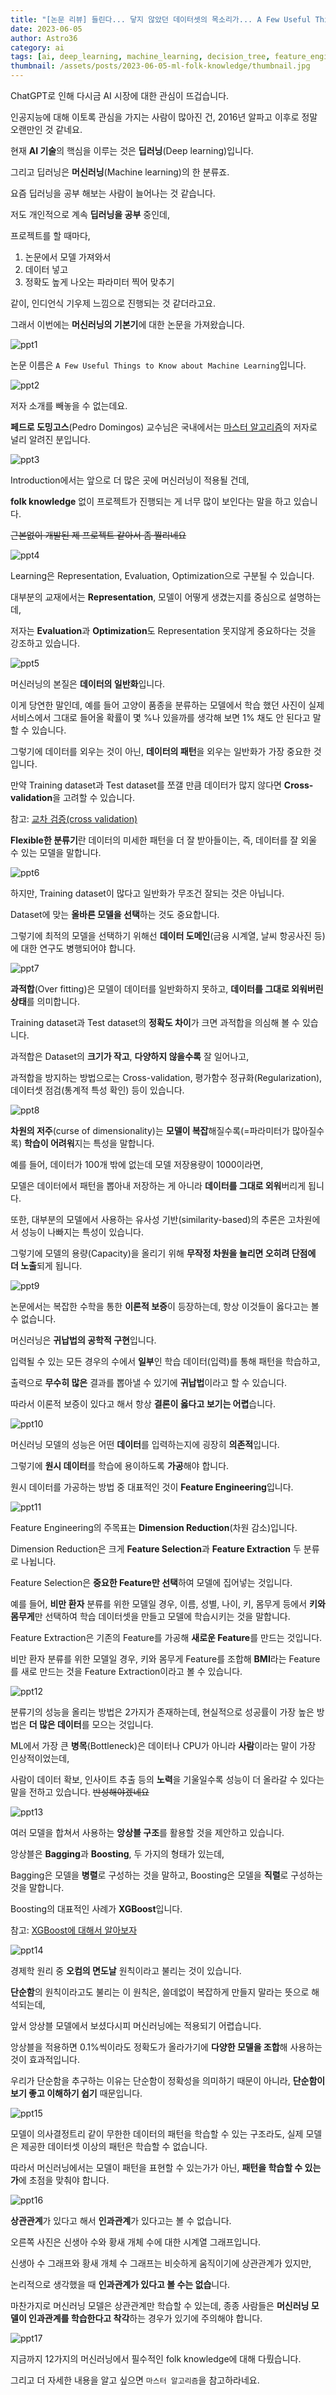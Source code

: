 ```yaml
---
title: "[논문 리뷰] 들린다... 닿지 않았던 데이터셋의 목소리가... A Few Useful Things to Know about Machine Learning"
date: 2023-06-05
author: Astro36
category: ai
tags: [ai, deep_learning, machine_learning, decision_tree, feature_engineering]
thumbnail: /assets/posts/2023-06-05-ml-folk-knowledge/thumbnail.jpg
---
```


ChatGPT로 인해 다시금 AI 시장에 대한 관심이 뜨겁습니다.

인공지능에 대해 이토록 관심을 가지는 사람이 많아진 건, 2016년 알파고 이후로 정말 오랜만인 것 같네요.

현재 **AI 기술**의 핵심을 이루는 것은 **딥러닝**(Deep learning)입니다.

그리고 딥러닝은 **머신러닝**(Machine learning)의 한 분류죠.

요즘 딥러닝을 공부 해보는 사람이 늘어나는 것 같습니다.

저도 개인적으로 계속 **딥러닝을 공부** 중인데,

프로젝트를 할 때마다,

1. 논문에서 모델 가져와서
2. 데이터 넣고
3. 정확도 높게 나오는 파라미터 찍어 맞추기

같이, 인디언식 기우제 느낌으로 진행되는 것 같더라고요.

그래서 이번에는 **머신러닝의 기본기**에 대한 논문을 가져왔습니다.

![ppt1](/assets/posts/2023-06-05-ml-folk-knowledge/ppt1.jpg)

논문 이름은 `A Few Useful Things to Know about Machine Learning`입니다.

![ppt2](/assets/posts/2023-06-05-ml-folk-knowledge/ppt2.jpg)

저자 소개를 빼놓을 수 없는데요.

**페드로 도밍고스**(Pedro Domingos) 교수님은 국내에서는 [마스터 알고리즘](https://product.kyobobook.co.kr/detail/S000001868277)의 저자로 널리 알려진 분입니다.

![ppt3](/assets/posts/2023-06-05-ml-folk-knowledge/ppt3.jpg)

Introduction에서는 앞으로 더 많은 곳에 머신러닝이 적용될 건데,

**folk knowledge** 없이 프로젝트가 진행되는 게 너무 많이 보인다는 말을 하고 있습니다.

~~근본없이 개발된 제 프로젝트 같아서 좀 찔리네요~~

![ppt4](/assets/posts/2023-06-05-ml-folk-knowledge/ppt4.jpg)

Learning은 Representation, Evaluation, Optimization으로 구분될 수 있습니다.

대부분의 교재에서는 **Representation**, 모델이 어떻게 생겼는지를 중심으로 설명하는데,

저자는 **Evaluation**과 **Optimization**도 Representation 못지않게 중요하다는 것을 강조하고 있습니다.

![ppt5](/assets/posts/2023-06-05-ml-folk-knowledge/ppt5.jpg)

머신러닝의 본질은 **데이터의 일반화**입니다.

이게 당연한 말인데, 예를 들어 고양이 품종을 분류하는 모델에서 학습 했던 사진이 실제 서비스에서 그대로 들어올 확률이 몇 %나 있을까를 생각해 보면 1% 채도 안 된다고 말할 수 있습니다.

그렇기에 데이터를 외우는 것이 아닌, **데이터의 패턴**을 외우는 일반화가 가장 중요한 것입니다.

만약 Training dataset과 Test dataset를 쪼갤 만큼 데이터가 많지 않다면 **Cross-validation**을 고려할 수 있습니다.

참고: [교차 검증(cross validation)](https://blog.naver.com/ckdgus1433/221599517834)

**Flexible한 분류기**란 데이터의 미세한 패턴을 더 잘 받아들이는, 즉, 데이터를 잘 외울 수 있는 모델을 말합니다.

![ppt6](/assets/posts/2023-06-05-ml-folk-knowledge/ppt6.jpg)

하지만, Training dataset이 많다고 일반화가 무조건 잘되는 것은 아닙니다.

Dataset에 맞는 **올바른 모델을 선택**하는 것도 중요합니다.

그렇기에 최적의 모델을 선택하기 위해선 **데이터 도메인**(금융 시계열, 날씨 항공사진 등)에 대한 연구도 병행되어야 합니다.

![ppt7](/assets/posts/2023-06-05-ml-folk-knowledge/ppt7.jpg)

**과적합**(Over fitting)은 모델이 데이터를 일반화하지 못하고, **데이터를 그대로 외워버린 상태**를 의미합니다.

Training dataset과 Test dataset의 **정확도 차이**가 크면 과적합을 의심해 볼 수 있습니다.

과적합은 Dataset의 **크기가 작고**, **다양하지 않을수록** 잘 일어나고,

과적합을 방지하는 방법으로는 Cross-validation, 평가함수 정규화(Regularization), 데이터셋 점검(통계적 특성 확인) 등이 있습니다.

![ppt8](/assets/posts/2023-06-05-ml-folk-knowledge/ppt8.jpg)

**차원의 저주**(curse of dimensionality)는 **모델이 복잡**해질수록(=파라미터가 많아질수록) **학습이 어려워**지는 특성을 말합니다.

예를 들어, 데이터가 100개 밖에 없는데 모델 저장용량이 1000이라면,

모델은 데이터에서 패턴을 뽑아내 저장하는 게 아니라 **데이터를 그대로 외워**버리게 됩니다.

또한, 대부분의 모델에서 사용하는 유사성 기반(similarity-based)의 추론은 고차원에서 성능이 나빠지는 특성이 있습니다.

그렇기에 모델의 용량(Capacity)을 올리기 위해 **무작정 차원을 늘리면 오히려 단점에 더 노출**되게 됩니다.

![ppt9](/assets/posts/2023-06-05-ml-folk-knowledge/ppt9.jpg)

논문에서는 복잡한 수학을 통한 **이론적 보증**이 등장하는데, 항상 이것들이 옳다고는 볼 수 없습니다.

머신러닝은 **귀납법의 공학적 구현**입니다.

입력될 수 있는 모든 경우의 수에서 **일부**인 학습 데이터(입력)를 통해 패턴을 학습하고,

출력으로 **무수히 많은** 결과를 뽑아낼 수 있기에 **귀납법**이라고 할 수 있습니다.

따라서 이론적 보증이 있다고 해서 항상 **결론이 옳다고 보기는 어렵**습니다.

![ppt10](/assets/posts/2023-06-05-ml-folk-knowledge/ppt10.jpg)

머신러닝 모델의 성능은 어떤 **데이터**를 입력하는지에 굉장히 **의존적**입니다.

그렇기에 **원시 데이터**를 학습에 용이하도록 **가공**해야 합니다.

원시 데이터를 가공하는 방법 중 대표적인 것이 **Feature Engineering**입니다.

![ppt11](/assets/posts/2023-06-05-ml-folk-knowledge/ppt11.jpg)

Feature Engineering의 주목표는 **Dimension Reduction**(차원 감소)입니다.

Dimension Reduction은 크게 **Feature Selection**과 **Feature Extraction** 두 분류로 나뉩니다.

Feature Selection은 **중요한 Feature만 선택**하여 모델에 집어넣는 것입니다.

예를 들어, **비만 환자** 분류를 위한 모델일 경우, 이름, 성별, 나이, 키, 몸무게 등에서 **키와 몸무게**만 선택하여 학습 데이터셋을 만들고 모델에 학습시키는 것을 말합니다.

Feature Extraction은 기존의 Feature를 가공해 **새로운 Feature**를 만드는 것입니다.

비만 환자 분류를 위한 모델일 경우, 키와 몸무게 Feature를 조합해 **BMI**라는 Feature를 새로 만드는 것을 Feature Extraction이라고 볼 수 있습니다.

![ppt12](/assets/posts/2023-06-05-ml-folk-knowledge/ppt12.jpg)

분류기의 성능을 올리는 방법은 2가지가 존재하는데, 현실적으로 성공률이 가장 높은 방법은 **더 많은 데이터**를 모으는 것입니다.

ML에서 가장 큰 **병목**(Bottleneck)은 데이터나 CPU가 아니라 **사람**이라는 말이 가장 인상적이었는데,

사람이 데이터 확보, 인사이트 추출 등의 **노력**을 기울일수록 성능이 더 올라갈 수 있다는 말을 전하고 있습니다. ~~반성해야겠네요~~

![ppt13](/assets/posts/2023-06-05-ml-folk-knowledge/ppt13.jpg)

여러 모델을 합쳐서 사용하는 **앙상블 구조**를 활용할 것을 제안하고 있습니다.

앙상블은 **Bagging**과 **Boosting**, 두 가지의 형태가 있는데,

Bagging은 모델을 **병렬**로 구성하는 것을 말하고, Boosting은 모델을 **직렬**로 구성하는 것을 말합니다.

Boosting의 대표적인 사례가 **XGBoost**입니다.

참고: [XGBoost에 대해서 알아보자](https://zephyrus1111.tistory.com/232)

![ppt14](/assets/posts/2023-06-05-ml-folk-knowledge/ppt14.jpg)

경제학 원리 중 **오컴의 면도날** 원칙이라고 불리는 것이 있습니다.

**단순함**의 원칙이라고도 불리는 이 원칙은, 쓸데없이 복잡하게 만들지 말라는 뜻으로 해석되는데,

앞서 앙상블 모델에서 보셨다시피 머신러닝에는 적용되기 어렵습니다.

앙상블을 적용하면 0.1%씩이라도 정확도가 올라가기에 **다양한 모델을 조합**해 사용하는 것이 효과적입니다.

우리가 단순함을 추구하는 이유는 단순함이 정확성을 의미하기 때문이 아니라, **단순함이 보기 좋고 이해하기 쉽기** 때문입니다.

![ppt15](/assets/posts/2023-06-05-ml-folk-knowledge/ppt15.jpg)

모델이 의사결정트리 같이 무한한 데이터의 패턴을 학습할 수 있는 구조라도, 실제 모델은 제공한 데이터셋 이상의 패턴은 학습할 수 없습니다.

따라서 머신러닝에서는 모델이 패턴을 표현할 수 있는가가 아닌, **패턴을 학습할 수 있는가**에 초점을 맞춰야 합니다.

![ppt16](/assets/posts/2023-06-05-ml-folk-knowledge/ppt16.jpg)

**상관관계**가 있다고 해서 **인과관계**가 있다고는 볼 수 없습니다.

오른쪽 사진은 신생아 수와 황새 개체 수에 대한 시계열 그래프입니다.

신생아 수 그래프와 황새 개체 수 그래프는 비슷하게 움직이기에 상관관계가 있지만,

논리적으로 생각했을 때 **인과관계가 있다고 볼 수는 없습**니다.

마찬가지로 머신러닝 모델은 상관관계만 학습할 수 있는데, 종종 사람들은 **머신러닝 모델이 인과관계를 학습한다고 착각**하는 경우가 있기에 주의해야 합니다.

![ppt17](/assets/posts/2023-06-05-ml-folk-knowledge/ppt17.jpg)

지금까지 12가지의 머신러닝에서 필수적인 folk knowledge에 대해 다뤘습니다.

그리고 더 자세한 내용을 알고 싶으면 `마스터 알고리즘`을 참고하라네요.
